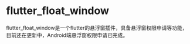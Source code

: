 # flutter_float_window

flutter_float_window是一个flutter的悬浮窗插件，具备悬浮窗权限申请等功能，目前还在更新中，Android端悬浮窗权限申请已完成。


